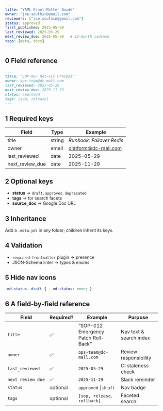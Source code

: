 ```yaml
---
title: "YAML Front-Matter Guide"
owner: "joe.southin@gmail.com"
reviewers: ["joe.southin@gmail.com"]
status: approved
first_published: 2025-05-29
last_reviewed: 2025-05-29
next_review_due: 2026-05-29   # 12-month cadence
tags: [meta, docs]
---
```


## 0 Field reference

```markdown
---
title: "SOP-007 Hot-Fix Process"
owner: ops-team@dc-mall.com
last_reviewed: 2025-05-29
next_review_due: 2025-11-29
status: approved
tags: [sop, release]
---
```

## 1  Required keys

| Field | Type   | Example                     |
|-------|--------|-----------------------------|
| title | string | *Runbook: Failover Redis*   |
| owner | email  | platform@dc-mall.com        |
| last_reviewed | date | 2025-05-29            |
| next_review_due | date | 2025-11-29          |

## 2  Optional keys
* **status** → `draft`, `approved`, `deprecated`  
* **tags** → for search facets  
* **source_doc** → Google Doc URL

## 3  Inheritance
Add a `.meta.yml` in any folder; children inherit its keys.

## 4  Validation
* `required-frontmatter` plugin → presence  
* JSON-Schema linter → types & enums

## 5  Hide nav icons
```css
.md-status--draft { --md-status: none; }
```

## 6  A field-by-field reference

| Field             | Required? | Example                             | Purpose                 |
| ----------------- | --------- | ----------------------------------- | ----------------------- |
| `title`           | ✅         | “SOP-012 Emergency Patch Roll-Back” | Nav text & search index |
| `owner`           | ✅         | `ops-team@dc-mall.com`              | Review responsibility   |
| `last_reviewed`   | ✅         | `2025-05-29`                        | CI staleness check      |
| `next_review_due` | ✅         | `2025-11-29`                        | Slack reminder          |
| `status`          | optional  | `approved` \| `draft`               | Nav badge               |
| `tags`            | optional  | `[sop, release, rollback]`          | Faceted search          |#